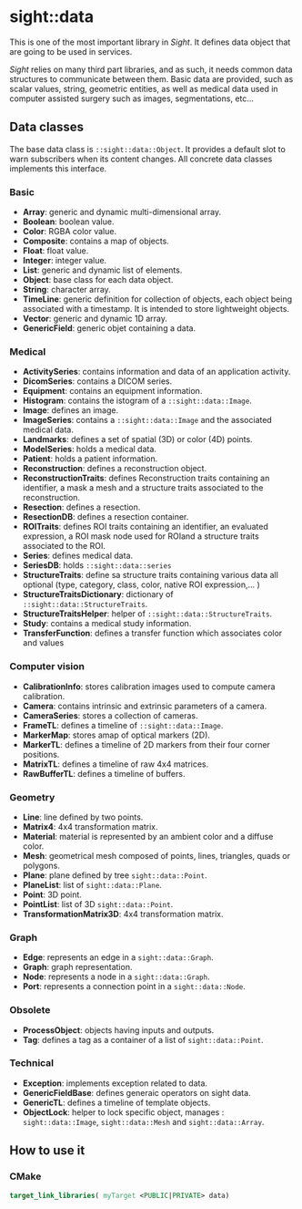  # sight::data

This is one of the most important library in _Sight_. It defines data object that are going to be used in services.

_Sight_ relies on many third part libraries, and as such, it needs common data structures to communicate between them.
Basic data are provided, such as scalar values, string, geometric entities, as well as medical data used in computer 
assisted surgery such as images, segmentations, etc...

## Data classes

The base data class is `::sight::data::Object`. It provides a default slot to warn subscribers when its content changes.
All concrete data classes implements this interface.

### Basic

- **Array**: generic and dynamic multi-dimensional array. 
- **Boolean**: boolean value.
- **Color**: RGBA color value.
- **Composite**: contains a map of objects.
- **Float**: float value.
- **Integer**: integer value.
- **List**: generic and dynamic list of elements.
- **Object**: base class for each data object.
- **String**: character array.
- **TimeLine**: generic definition for collection of objects, each object being associated with a timestamp. It is intended to store lightweight objects.
- **Vector**: generic and dynamic 1D array.
- **GenericField**: generic objet containing a data.

### Medical

- **ActivitySeries**: contains information and data of an application activity.
- **DicomSeries**: contains a DICOM series.
- **Equipment**: contains an equipment information.
- **Histogram**: contains the istogram of a `::sight::data::Image`.
- **Image**: defines an image.
- **ImageSeries**: contains a `::sight::data::Image` and the associated medical data.
- **Landmarks**: defines a set of spatial (3D) or color (4D) points.
- **ModelSeries**: holds a medical data.
- **Patient**: holds a patient information.
- **Reconstruction**: defines a reconstruction object.
- **ReconstructionTraits**: defines Reconstruction traits containing an identifier, a mask a mesh and a structure traits associated to the reconstruction.
- **Resection**: defines a resection.
- **ResectionDB**: defines a resection container.
- **ROITraits**: defines ROI traits containing an identifier, an evaluated expression, a ROI mask node used for ROIand a structure traits associated to the ROI.
- **Series**: defines medical data.
- **SeriesDB**: holds `::sight::data::series`
- **StructureTraits**: define sa structure traits containing various data all optional (type, category, class, color, native ROI expression,... )
- **StructureTraitsDictionary**: dictionary of `::sight::data::StructureTraits`.
- **StructureTraitsHelper**: helper of `::sight::data::StructureTraits`.
- **Study**: contains a medical study information. 
- **TransferFunction**: defines a transfer function which associates color and values
  
### Computer vision

- **CalibrationInfo**: stores calibration images used to compute camera calibration.
- **Camera**: contains intrinsic and extrinsic parameters of a camera.
- **CameraSeries**: stores a collection of cameras.
- **FrameTL**: defines a timeline of `::sight::data::Image`.
- **MarkerMap**: stores amap of optical markers (2D).
- **MarkerTL**: defines a timeline of 2D markers from their four corner positions.
- **MatrixTL**: defines a timeline of raw 4x4 matrices.
- **RawBufferTL**: defines a timeline of buffers.

### Geometry

- **Line**: line defined by two points.
- **Matrix4**: 4x4 transformation matrix.
- **Material**: material is represented by an ambient color and a diffuse color.
- **Mesh**: geometrical mesh composed of points, lines, triangles, quads or polygons.
- **Plane**: plane defined by tree `sight::data::Point`.
- **PlaneList**: list of `sight::data::Plane`.
- **Point**: 3D point.
- **PointList**: list of 3D `sight::data::Point`.
- **TransformationMatrix3D**: 4x4 transformation matrix.

### Graph

- **Edge**: represents an edge in a `sight::data::Graph`.
- **Graph**: graph representation.
- **Node**: represents a node in a `sight::data::Graph`.
- **Port**: represents a connection point in a `sight::data::Node`.

### Obsolete

- **ProcessObject**: objects having inputs and outputs.
- **Tag**: defines a tag as a container of a list of `sight::data::Point`.

### Technical

- **Exception**: implements exception related to data.
- **GenericFieldBase**: defines generaic operators on sight data.
- **GenericTL**: defines a timeline of template objects.
- **ObjectLock**: helper to lock specific object, manages : `sight::data::Image`, `sight::data::Mesh` and `sight::data::Array`.

## How to use it

### CMake

```cmake
target_link_libraries( myTarget <PUBLIC|PRIVATE> data)
```
